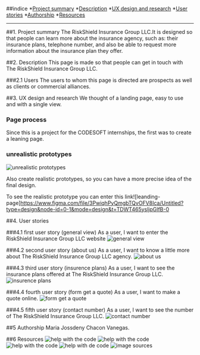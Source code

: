##indice 
*[Project summary](#1-project-summary)
*[Description](#2-description)
*[UX design and research](#3-ux-design-and-research)
*[User stories](#4-user-stories)
*[Authorship](#5-authorship)
*[Resources](resources)

***

##1. Project summary 
The RiskShield Insurance Group LLC.It is designed so that people can learn more about the insurance agency, such as: their insurance plans, telephone number, and also be able to request more information about the insurance plan they offer.

##2. Description 
This page is made so that people can get in touch with The RiskShield Insurance Group LLC. 

###2.1 Users 
The users to whom this page is directed are prospects as well as clients or commercial alliances.

##3. UX design and research
We thought of a landing page, easy to use and with a single view.

### Page process
Since this is a project for the CODESOFT internships, the first was to create a leaning page.

### unrealistic prototypes
![unrealistic prototypes](https://github.com/mariajossdeny/CODSOFT_Landing/commit/67b5bd10c8d2582502a828c09447ec13e922fc48#diff-eaad1c4eac3dfe8a11eececb0a801a33ace3249941ae39928b1461f335ddecee)

Also create realistic prototypes, so you can have a more precise idea of the final design.

To see the realistic prototype you can enter this link![leanding-page]https://www.figma.com/file/3PwiqhPyQmgbTQvOFV8Ica/Untitled?type=design&node-id=0-1&mode=design&t=TDWT465ysljpGlfB-0

##4. User stories 

###4.1 first user story (general view)
As a user, I want to enter the RiskShield Insurance Group LLC website
![general view](https://github.com/mariajossdeny/CODSOFT_Landing/blob/main/img/Prototipo-realista1.png)

###4.2 second user story (about us)
As a user, I want to know a little more about The RiskShield Insurance Group LLC agency.
![about us](https://github.com/mariajossdeny/CODSOFT_Landing/blob/main/img/Prototipo-realista1.png)

###4.3 third user story (insurence plans)
As a user, I want to see the insurance plans offered at The RiskShield Insurance Group LLC.
![insurence plans](https://github.com/mariajossdeny/CODSOFT_Landing/blob/main/img/prototipo-realista2.png)

###4.4 fourth user story (form get a quote)
As a user, I want to make a quote online. 
![form get a quote](https://github.com/mariajossdeny/CODSOFT_Landing/blob/main/img/Prototipo-realista3.png)

###4.5 fifth user story (contact number)
As a user, I want to see the number of The RiskShield Insurance Group LLC. 
![contact number](https://github.com/mariajossdeny/CODSOFT_Landing/blob/main/img/Prototipo-realista4.png)

##5 Authorship
Maria Jossdeny Chacon Vanegas. 

##6 Resources
![help with the code](https://www.w3schools.com/)
![help with the code](https://developer.mozilla.org/)
![help with the code](https://htmlreference.io/)
![help with de code](https://cssreference.io/)
![image sources](https://www.pexels.com/)
